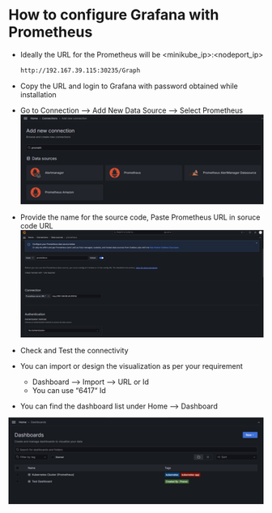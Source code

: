 #  How to configure Grafana with Prometheus
- Ideally the URL for the Prometheus will be <minikube_ip>:<nodeport_ip>
    ```bash
	http://192.167.39.115:30235/Graph

- Copy the URL and login to Grafana with password obtained while installation

- Go to Connection --> Add New Data Source --> Select Prometheus
![minikube](../screenshots/connection_prome.PNG?raw=true)

- Provide the name for the source code, Paste Prometheus URL in soruce code URL
![minikube](../screenshots/configure_prome.PNG?raw=true)

- Check and Test the connectivity

- You can import or design the visualization as per your requirement
  - Dashboard --> Import --> URL or Id 
  - You can use “6417“ Id  

- You can find the dashboard list under Home --> Dashboard

![minikube](../screenshots/grafana_dash_list.PNG?raw=true)
